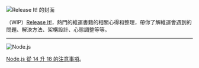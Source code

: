 ![Release It! 的封面](https://i.imgur.com/UaBamwJ.jpg)

（WIP）[Release It!](feedback/release-it.md)，熱門的維運書籍的相關心得和整理，帶你了解維運會遇到的問題、解決方法、架構設計、心態調整等等。

---

![Node.js](https://i.imgur.com/lNoXVcw.png)

[Node.js 從 14 升 18 的注意事項](essay/node-changelog-14-18.md)。
